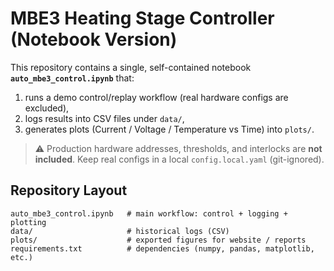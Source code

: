 # MBE3 Heating Stage Controller (Notebook Version)

This repository contains a single, self-contained notebook **`auto_mbe3_control.ipynb`** that:
1) runs a demo control/replay workflow (real hardware configs are excluded),
2) logs results into CSV files under `data/`,
3) generates plots (Current / Voltage / Temperature vs Time) into `plots/`.

> ⚠️ Production hardware addresses, thresholds, and interlocks are **not included**. Keep real configs in a local `config.local.yaml` (git-ignored).

## Repository Layout
```text
auto_mbe3_control.ipynb   # main workflow: control + logging + plotting
data/                     # historical logs (CSV)
plots/                    # exported figures for website / reports
requirements.txt          # dependencies (numpy, pandas, matplotlib, etc.)
